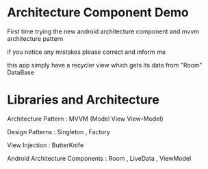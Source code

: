 # Architecture Component Demo

First time trying the new android architecture component and mvvm architecture pattern

if you notice any mistakes please correct and inform me

this app simply have a recycler view which gets its data from "Room" DataBase


# Libraries and Architecture 

Architecture Pattern : MVVM (Model View View-Model)

Design Patterns : Singleton , Factory

View Injection : ButterKnife

Android Architecture Components : Room , LiveData , ViewModel
